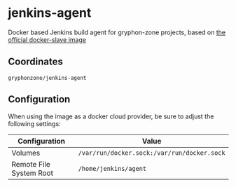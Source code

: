 # jenkins-agent

Docker based Jenkins build agent for gryphon-zone projects, based on [the official docker-slave image](https://github.com/jenkinsci/docker-slave/)

## Coordinates
`gryphonzone/jenkins-agent`

## Configuration
When using the image as a docker cloud provider, be sure to adjust the following settings:

| Configuration | Value  |
|---------------|--------|
| Volumes | `/var/run/docker.sock:/var/run/docker.sock` |
| Remote File System Root | `/home/jenkins/agent` |
